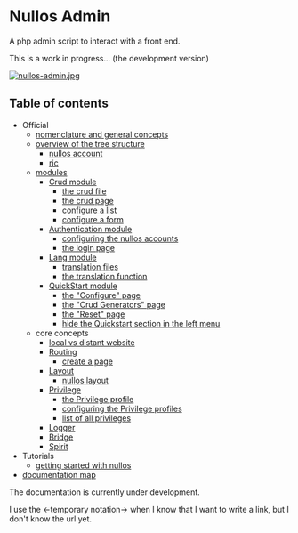 Nullos Admin
================

A php admin script to interact with a front end.


This is a work in progress... (the development version)



[![nullos-admin.jpg](https://s19.postimg.org/xu4mj2uw3/nullos_admin.jpg)](https://postimg.org/image/m50mv43xb/)





Table of contents
--------------------

- Official
    - [nomenclature and general concepts](https://github.com/lingtalfi/nullos-admin/tree/master/doc/official/nomenclature-and-general-concepts.md)
    - [overview of the tree structure](https://github.com/lingtalfi/nullos-admin/tree/master/doc/official/overview-of-the-tree-structure.md)
        - [nullos account](https://github.com/lingtalfi/nullos-admin/tree/master/doc/official/nomenclature-and-general-concepts/nullos-account.md)
        - [ric](https://github.com/lingtalfi/nullos-admin/tree/master/doc/official/nomenclature-and-general-concepts/ric.md)
    - [modules](https://github.com/lingtalfi/nullos-admin/tree/master/doc/official/modules.md)
        - [Crud module](https://github.com/lingtalfi/nullos-admin/tree/master/doc/official/modules/crud-module.md)
            - [the crud file](https://github.com/lingtalfi/nullos-admin/tree/master/doc/official/modules/crud-module/crud-file.md)
            - [the crud page](https://github.com/lingtalfi/nullos-admin/tree/master/doc/official/modules/crud-module/crud-page.md)
            - [configure a list](https://github.com/lingtalfi/nullos-admin/tree/master/doc/official/modules/crud-module/configure-a-list.md)
            - [configure a form](https://github.com/lingtalfi/nullos-admin/tree/master/doc/official/modules/crud-module/configure-a-form.md)
        - [Authentication module](https://github.com/lingtalfi/nullos-admin/tree/master/doc/official/modules/authentication-module.md)
            - [configuring the nullos accounts](https://github.com/lingtalfi/nullos-admin/tree/master/doc/official/modules/authentication-module/configuring-nullos-accounts.md)
            - [the login page](https://github.com/lingtalfi/nullos-admin/tree/master/doc/official/modules/authentication-module/login-page.md)
        - [Lang module](https://github.com/lingtalfi/nullos-admin/tree/master/doc/official/modules/lang-module.md)
            - [translation files](https://github.com/lingtalfi/nullos-admin/tree/master/doc/official/modules/lang-module/translation-files.md)
            - [the translation function](https://github.com/lingtalfi/nullos-admin/tree/master/doc/official/modules/lang-module/translation-function.md)            
        - [QuickStart module](https://github.com/lingtalfi/nullos-admin/tree/master/doc/official/modules/quickstart-module.md)
            - [the "Configure" page](https://github.com/lingtalfi/nullos-admin/tree/master/doc/official/modules/quickstart-module/configure-page.md)  
            - [the "Crud Generators" page](https://github.com/lingtalfi/nullos-admin/tree/master/doc/official/modules/quickstart-module/crud-generators-page.md)  
            - [the "Reset" page](https://github.com/lingtalfi/nullos-admin/tree/master/doc/official/modules/quickstart-module/reset-page.md)  
            - [hide the Quickstart section in the left menu](https://github.com/lingtalfi/nullos-admin/tree/master/doc/official/modules/quickstart-module/hide-quickstart-section.md)  
    - core concepts
        - [local vs distant website](https://github.com/lingtalfi/nullos-admin/tree/master/doc/official/core-concepts/local-vs-distant-website.md)
        - [Routing](https://github.com/lingtalfi/nullos-admin/tree/master/doc/official/core-concepts/routing.md)
            - [create a page](https://github.com/lingtalfi/nullos-admin/tree/master/doc/official/core-concepts/routing/create-page.md)
        - [Layout](https://github.com/lingtalfi/nullos-admin/tree/master/doc/official/core-concepts/layout.md)
            - [nullos layout](https://github.com/lingtalfi/nullos-admin/tree/master/doc/official/core-concepts/layout/nullos-layout.md)
        - [Privilege](https://github.com/lingtalfi/nullos-admin/tree/master/doc/official/core-concepts/privilege.md)
            - [the Privilege profile](https://github.com/lingtalfi/nullos-admin/tree/master/doc/official/core-concepts/privilege/privilege-profile.md)
            - [configuring the Privilege profiles](https://github.com/lingtalfi/nullos-admin/tree/master/doc/official/core-concepts/privilege/configuring-privilege-profiles.md)
            - [list of all privileges](https://github.com/lingtalfi/nullos-admin/tree/master/doc/official/core-concepts/privilege/list-of-all-privileges.md)
        - [Logger](https://github.com/lingtalfi/nullos-admin/tree/master/doc/official/core-concepts/logger.md)
        - [Bridge](https://github.com/lingtalfi/nullos-admin/tree/master/doc/official/core-concepts/bridge.md)
        - [Spirit](https://github.com/lingtalfi/nullos-admin/tree/master/doc/official/core-concepts/spirit.md)
- Tutorials
    - [getting started with nullos](https://github.com/lingtalfi/nullos-admin/tree/master/doc/tutorials/getting-started-with-nullos.md)
- [documentation map](https://github.com/lingtalfi/nullos-admin/tree/master/doc/documentation-map.md)



The documentation is currently under development.

I use the <-temporary notation-> when I know that I want to write a link, but I don't know the url yet.





